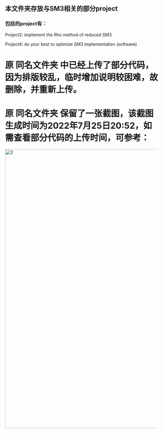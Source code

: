 ## 本文件夹存放与SM3相关的部分project

### 包括的project有：

Project2: implement the Rho method of reduced SM3

Project4: do your best to optimize SM3 implementation (software)

# 原 同名文件夹 中已经上传了部分代码，因为排版较乱，临时增加说明较困难，故删除，并重新上传。

# 原 同名文件夹 保留了一张截图，该截图生成时间为2022年7月25日20:52，如需查看部分代码的上传时间，可参考：
<img width="919" alt="2" src="https://user-images.githubusercontent.com/105582476/180782300-6718014b-6497-459d-aa46-12c1fcd1c814.png">
